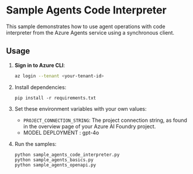 # Sample Agents Code Interpreter

This sample demonstrates how to use agent operations with code interpreter from the Azure Agents service using a synchronous client.

## Usage

1. **Sign in to Azure CLI**:
   ```sh
   az login --tenant <your-tenant-id>
   ```

2. Install dependencies:
    ```
    pip install -r requirements.txt
    ```

3. Set these environment variables with your own values:
    - `PROJECT_CONNECTION_STRING`: The project connection string, as found in the overview page of your Azure AI Foundry project.
    -  MODEL DEPLOYMENT : gpt-4o

4. Run the samples:
    ```
    python sample_agents_code_interpreter.py
    python sample_agents_basics.py
    python sample_agents_openapi.py
    ```
